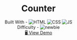 <h1 align="center">Counter</h1>

<!-- <div align="center">
  <img src="https://geojs.one/js/img/raw/1015_carousel.gif" alt="" />
</div> -->

  <div align="center">
    Built With - <img src="https://img.shields.io/badge/-HTML-6abecd" alt="HTML" />
  <img src="https://img.shields.io/badge/-CSS-3e54a3" alt="CSS" />
  <img src="https://img.shields.io/badge/-JS-cf6390" alt="JS" />
 
  
  <br/>
    Difficulty - <img src="https://img.shields.io/badge/%201%20-newbie-white?labelColor=6abecd" alt="newbie" />
  <br/>
  <a href="https://geojs.one/jsvanilla/23_counter" target="_blank">🖥️ View Demo</a>
    

  </div>


<!-- https://img.shields.io/badge/-API-aad742 -->

<!-- %201%20-newbie-white?labelColor=6abecd -->
<!-- %202%20-junior-white?labelColor=aad742 -->
<!-- %203%20-intermediate-white?labelColor=f1b604 -->
<!-- %204%20-advanced-white?labelColor=bf4605 -->
